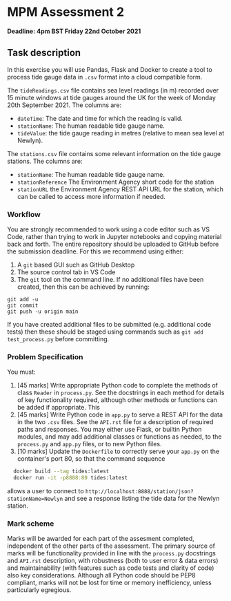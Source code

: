 # MPM Assessment 2

**Deadline: 4pm BST Friday 22nd October 2021**

## Task description

In this exercise you will use Pandas, Flask and Docker to create a tool to process tide gauge data in `.csv` format into a cloud compatible form.

The `tideReadings.csv` file contains sea level readings (in m) recorded over 15 minute windows at tide gauges around the UK for the week of Monday 20th September 2021. The columns are:

- `dateTime`: The date and time for which the reading is valid.
- `stationName`: The human readable tide gauge name.
- `tideValue`: the tide gauge reading in metres (relative to mean sea level at Newlyn).

The `stations.csv` file contains some relevant information on the tide gauge stations. The columns are:

- `stationName`: The human readable tide gauge name.
- `stationReference` The Environment Agency short code for the station
- `stationURL` the Environment Agency REST API URL for the station, which can be called to access more information if needed.

### Workflow

You are strongly recommended to work using a code editor such as VS Code, rather than trying to work in Jupyter notebooks and copying material back and forth. The entire repository should be uploaded to GitHub before the submission deadline. For this we recommend using either:
1. A `git` based GUI such as GitHub Desktop
2. The source control tab in VS Code
3. The `git` tool on the command line. If no additional files have been created, then this can be achieved by running:
  ```
  git add -u
  git commit
  git push -u origin main
  ```
  If you have created additional files to be submitted (e.g. additional code tests) then these should be staged using commands such as `git add test_process.py` before committing. 

### Problem Specification

You must:

1. [45 marks] Write appropriate Python code to complete the methods of class `Reader` in `process.py`. See the docstrings in each method for details of key functionality required, although other methods or functions can be added if appropriate. This 
2. [45 marks] Write Python code in `app.py` to serve a REST API for the data in the two `.csv` files. See the `API.rst` file for a description of required paths and responses. You may either use Flask, or builtin Python modules, and may add additional classes or functions as needed, to the `process.py` and `app.py` files, or to new Python files.
3. [10 marks] Update the `Dockerfile` to correctly serve your `app.py` on the container's port 80, so that the command sequence
```bash
  docker build --tag tides:latest
  docker run -it -p8888:80 tides:latest
```
  allows a user to connect to `http://localhost:8888/station/json?stationName=Newlyn` and see a response listing the tide data for the Newlyn station.

### Mark scheme

Marks will be awarded for each part of the assesment completed, independent of the other parts of the assessment. The primary source of marks will be functionality provided in line with the `process.py` docstrings and `API.rst` description, with robustness (both to user error & data errors) and maintainability (with features such as code tests and clarity of code) also key considerations. Although all Python code should be PEP8 compliant, marks will not be lost for time or memory inefficiency, unless particularly egregious.





